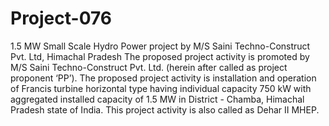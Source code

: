 # Project-076
1.5 MW Small Scale Hydro Power project by M/S Saini Techno-Construct Pvt. Ltd, Himachal Pradesh
The proposed project activity is promoted by M/S Saini Techno-Construct Pvt. Ltd. (herein after called as project proponent ‘PP’). The proposed project activity is installation and operation of Francis turbine horizontal type having individual capacity 750 kW with aggregated installed capacity of 1.5 MW in District - Chamba, Himachal Pradesh state of India. This project activity is also called as Dehar II MHEP.
